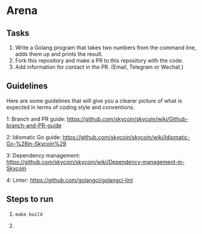 # Arena

## Tasks

1. Write a Golang program that takes two numbers from the command line, adds them up and prints the result.
2. Fork this repository and make a PR to this repository with the code.
3. Add information for contact in the PR. (Email, Telegram or Wechat.)

## Guidelines
Here are some guidelines that will give you a clearer picture of what is expected in terms of coding style and conventions.

1: Branch and PR guide:
https://github.com/skycoin/skycoin/wiki/Github-branch-and-PR-guide

2: Idiomatic Go guide:
https://github.com/skycoin/skycoin/wiki/Idiomatic-Go-%28in-Skycoin%29

3: Dependency management:
https://github.com/skycoin/skycoin/wiki/Dependency-management-in-Skycoin

4: Linter:
https://github.com/golangci/golangci-lint

## Steps to run
1. ```make build```
2. ```./main 2 3.4
